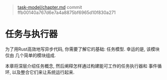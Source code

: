 > [task-model/chapter.md](https://github.com/aturon/apr/blob/ffb00140a767d6e7a4a8875bf6965d10f830a271/src/task-model/chapter.md)
> commit ffb00140a767d6e7a4a8875bf6965d10f830a271

# 任务与执行器
为了用Rust高效地写异步代码, 你需要了解它的基础: 任务模型. 幸运的是, 该模块仅由
几个简单的模块组成.

本章将深层介绍任务概念, 然后阐释怎样通过构建能可工作的任务执行器和
事件循环, 以及整合它们来让系统运行起来.

